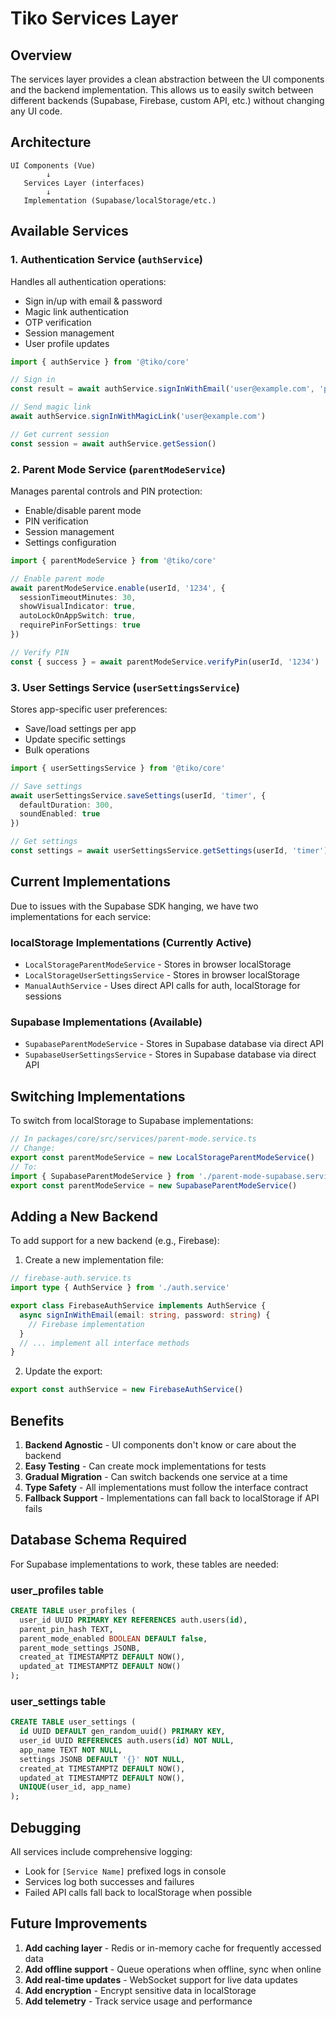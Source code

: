# Tiko Services Layer

## Overview

The services layer provides a clean abstraction between the UI components and the backend implementation. This allows us to easily switch between different backends (Supabase, Firebase, custom API, etc.) without changing any UI code.

## Architecture

```
UI Components (Vue)
        ↓
   Services Layer (interfaces)
        ↓
   Implementation (Supabase/localStorage/etc.)
```

## Available Services

### 1. Authentication Service (`authService`)

Handles all authentication operations:
- Sign in/up with email & password
- Magic link authentication
- OTP verification
- Session management
- User profile updates

```typescript
import { authService } from '@tiko/core'

// Sign in
const result = await authService.signInWithEmail('user@example.com', 'password')

// Send magic link
await authService.signInWithMagicLink('user@example.com')

// Get current session
const session = await authService.getSession()
```

### 2. Parent Mode Service (`parentModeService`)

Manages parental controls and PIN protection:
- Enable/disable parent mode
- PIN verification
- Session management
- Settings configuration

```typescript
import { parentModeService } from '@tiko/core'

// Enable parent mode
await parentModeService.enable(userId, '1234', {
  sessionTimeoutMinutes: 30,
  showVisualIndicator: true,
  autoLockOnAppSwitch: true,
  requirePinForSettings: true
})

// Verify PIN
const { success } = await parentModeService.verifyPin(userId, '1234')
```

### 3. User Settings Service (`userSettingsService`)

Stores app-specific user preferences:
- Save/load settings per app
- Update specific settings
- Bulk operations

```typescript
import { userSettingsService } from '@tiko/core'

// Save settings
await userSettingsService.saveSettings(userId, 'timer', {
  defaultDuration: 300,
  soundEnabled: true
})

// Get settings
const settings = await userSettingsService.getSettings(userId, 'timer')
```

## Current Implementations

Due to issues with the Supabase SDK hanging, we have two implementations for each service:

### localStorage Implementations (Currently Active)
- `LocalStorageParentModeService` - Stores in browser localStorage
- `LocalStorageUserSettingsService` - Stores in browser localStorage
- `ManualAuthService` - Uses direct API calls for auth, localStorage for sessions

### Supabase Implementations (Available)
- `SupabaseParentModeService` - Stores in Supabase database via direct API
- `SupabaseUserSettingsService` - Stores in Supabase database via direct API

## Switching Implementations

To switch from localStorage to Supabase implementations:

```typescript
// In packages/core/src/services/parent-mode.service.ts
// Change:
export const parentModeService = new LocalStorageParentModeService()
// To:
import { SupabaseParentModeService } from './parent-mode-supabase.service'
export const parentModeService = new SupabaseParentModeService()
```

## Adding a New Backend

To add support for a new backend (e.g., Firebase):

1. Create a new implementation file:
```typescript
// firebase-auth.service.ts
import type { AuthService } from './auth.service'

export class FirebaseAuthService implements AuthService {
  async signInWithEmail(email: string, password: string) {
    // Firebase implementation
  }
  // ... implement all interface methods
}
```

2. Update the export:
```typescript
export const authService = new FirebaseAuthService()
```

## Benefits

1. **Backend Agnostic** - UI components don't know or care about the backend
2. **Easy Testing** - Can create mock implementations for tests
3. **Gradual Migration** - Can switch backends one service at a time
4. **Type Safety** - All implementations must follow the interface contract
5. **Fallback Support** - Implementations can fall back to localStorage if API fails

## Database Schema Required

For Supabase implementations to work, these tables are needed:

### user_profiles table
```sql
CREATE TABLE user_profiles (
  user_id UUID PRIMARY KEY REFERENCES auth.users(id),
  parent_pin_hash TEXT,
  parent_mode_enabled BOOLEAN DEFAULT false,
  parent_mode_settings JSONB,
  created_at TIMESTAMPTZ DEFAULT NOW(),
  updated_at TIMESTAMPTZ DEFAULT NOW()
);
```

### user_settings table
```sql
CREATE TABLE user_settings (
  id UUID DEFAULT gen_random_uuid() PRIMARY KEY,
  user_id UUID REFERENCES auth.users(id) NOT NULL,
  app_name TEXT NOT NULL,
  settings JSONB DEFAULT '{}' NOT NULL,
  created_at TIMESTAMPTZ DEFAULT NOW(),
  updated_at TIMESTAMPTZ DEFAULT NOW(),
  UNIQUE(user_id, app_name)
);
```

## Debugging

All services include comprehensive logging:
- Look for `[Service Name]` prefixed logs in console
- Services log both successes and failures
- Failed API calls fall back to localStorage when possible

## Future Improvements

1. **Add caching layer** - Redis or in-memory cache for frequently accessed data
2. **Add offline support** - Queue operations when offline, sync when online
3. **Add real-time updates** - WebSocket support for live data updates
4. **Add encryption** - Encrypt sensitive data in localStorage
5. **Add telemetry** - Track service usage and performance